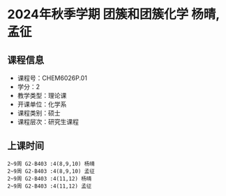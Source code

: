 # 2024年秋季学期 团簇和团簇化学 杨晴, 孟征






## 课程信息

- 课程号：CHEM6026P.01
- 学分：2
- 教学类型：理论课
- 开课单位：化学系
- 课程类别：硕士
- 课程层次：研究生课程

## 上课时间

```
2~9周 G2-B403 :4(8,9,10) 杨晴
2~9周 G2-B403 :4(8,9,10) 孟征
2~9周 G2-B403 :4(11,12) 杨晴
2~9周 G2-B403 :4(11,12) 孟征
```

